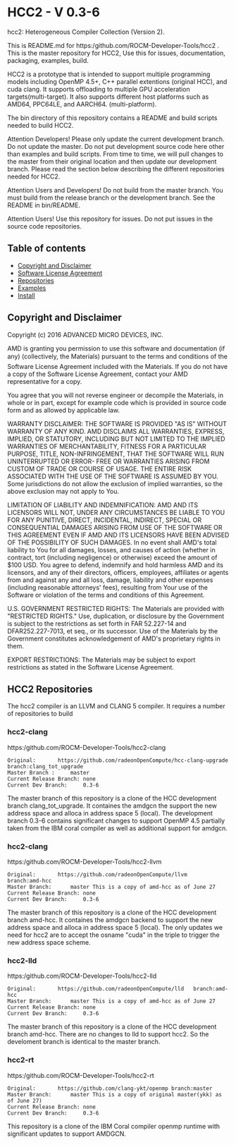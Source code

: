 HCC2 - V 0.3-6 
==============

hcc2:  Heterogeneous Compiler Collection (Version 2). 

This is README.md for https:/github.com/ROCM-Developer-Tools/hcc2 .  This is the master repository for HCC2,  Use this for issues, documentation, packaging, examples, build.  

HCC2 is a prototype that is intended to support multiple programming models including OpenMP 4.5+, C++ parallel extentions (original HCC), and cuda clang.  It supports offloading to multiple GPU acceleration targets(multi-target).  It also supports different host platforms such as AMD64, PPC64LE, and AARCH64. (multi-platform). 

The bin directory of this 
repository contains a README and build scripts needed to build HCC2.

Attention Developers!   Please only update the current development branch.  Do not update the master.  Do not put development source code here other than examples and build scripts.  From time to time, we will pull changes to the master from their original location and then update our development branch. Please read the section below describing the different repositories needed for HCC2. 

Attention Users and Developers!  Do not build from the master branch.  You must build from the release branch or the development branch.  See the README in bin/README. 

Attention Users!  Use this repository for issues.   Do not put issues in the source code repositories. 

Table of contents
-----------------

- [Copyright and Disclaimer](#Copyright)
- [Software License Agreement](LICENSE)
- [Repositories](#Repositories)
- [Examples](examples)
- [Install](bin/README)

## Copyright and Disclaimer

<A NAME="Copyright">
Copyright (c) 2016 ADVANCED MICRO DEVICES, INC.  

AMD is granting you permission to use this software and documentation (if any) (collectively, the 
Materials) pursuant to the terms and conditions of the Software License Agreement included with the 
Materials.  If you do not have a copy of the Software License Agreement, contact your AMD 
representative for a copy.

You agree that you will not reverse engineer or decompile the Materials, in whole or in part, except for 
example code which is provided in source code form and as allowed by applicable law.

WARRANTY DISCLAIMER: THE SOFTWARE IS PROVIDED "AS IS" WITHOUT WARRANTY OF ANY 
KIND.  AMD DISCLAIMS ALL WARRANTIES, EXPRESS, IMPLIED, OR STATUTORY, INCLUDING BUT NOT 
LIMITED TO THE IMPLIED WARRANTIES OF MERCHANTABILITY, FITNESS FOR A PARTICULAR 
PURPOSE, TITLE, NON-INFRINGEMENT, THAT THE SOFTWARE WILL RUN UNINTERRUPTED OR ERROR-
FREE OR WARRANTIES ARISING FROM CUSTOM OF TRADE OR COURSE OF USAGE.  THE ENTIRE RISK 
ASSOCIATED WITH THE USE OF THE SOFTWARE IS ASSUMED BY YOU.  Some jurisdictions do not 
allow the exclusion of implied warranties, so the above exclusion may not apply to You. 

LIMITATION OF LIABILITY AND INDEMNIFICATION:  AMD AND ITS LICENSORS WILL NOT, 
UNDER ANY CIRCUMSTANCES BE LIABLE TO YOU FOR ANY PUNITIVE, DIRECT, INCIDENTAL, 
INDIRECT, SPECIAL OR CONSEQUENTIAL DAMAGES ARISING FROM USE OF THE SOFTWARE OR THIS 
AGREEMENT EVEN IF AMD AND ITS LICENSORS HAVE BEEN ADVISED OF THE POSSIBILITY OF SUCH 
DAMAGES.  In no event shall AMD's total liability to You for all damages, losses, and 
causes of action (whether in contract, tort (including negligence) or otherwise) 
exceed the amount of $100 USD.  You agree to defend, indemnify and hold harmless 
AMD and its licensors, and any of their directors, officers, employees, affiliates or 
agents from and against any and all loss, damage, liability and other expenses 
(including reasonable attorneys' fees), resulting from Your use of the Software or 
violation of the terms and conditions of this Agreement.  

U.S. GOVERNMENT RESTRICTED RIGHTS: The Materials are provided with "RESTRICTED RIGHTS." 
Use, duplication, or disclosure by the Government is subject to the restrictions as set 
forth in FAR 52.227-14 and DFAR252.227-7013, et seq., or its successor.  Use of the 
Materials by the Government constitutes acknowledgement of AMD's proprietary rights in them.

EXPORT RESTRICTIONS: The Materials may be subject to export restrictions as stated in the 
Software License Agreement.

## HCC2 Repositories

<A NAME="Repositories">
The hcc2 compiler is an LLVM and CLANG 5 compiler.  It requires a number of repositories to build

### hcc2-clang
https:/github.com/ROCM-Developer-Tools/hcc2-clang
```
Original: 		https://github.com/radeonOpenCompute/hcc-clang-upgrade  branch:clang_tot_upgrade
Master Branch :  	master
Current Release Branch: none
Current Dev Branch:  	0.3-6
```
The master branch of this repository is a clone of the HCC development branch clang_tot_upgrade.  It containes the amdgcn the support the new address space and alloca in address space 5 (local). 
The development branch 0.3-6 contains significant changes to support OpenMP 4.5 partially taken from the IBM coral compiler as well as additional support for amdgcn. 


### hcc2-clang
https:/github.com/ROCM-Developer-Tools/hcc2-llvm
```
Original: 		https://github.com/radeonOpenCompute/llvm   branch:amd-hcc
Master Branch:  	master This is a copy of amd-hcc as of June 27
Current Release Branch: none
Current Dev Branch:  	0.3-6
```
The master branch of this repository is a clone of the HCC development branch amd-hcc.  It containes the amdgcn backend to support the new address space and alloca in address space 5 (local).  The only updates we need for hcc2 are to accept the osname "cuda" in the triple to trigger the new address space scheme. 


### hcc2-lld
https:/github.com/ROCM-Developer-Tools/hcc2-lld
```
Original: 		https://github.com/radeonOpenCompute/lld   branch:amd-hcc
Master Branch:  	master This is a copy of amd-hcc as of June 27
Current Release Branch: none
Current Dev Branch:  	0.3-6
```
The master branch of this repository is a clone of the HCC development branch amd-hcc.   There are no changes to lld to support hcc2.  So the develoment branch is identical to the master branch. 


### hcc2-rt
https:/github.com/ROCM-Developer-Tools/hcc2-rt
```
Original: 		https://github.com/clang-ykt/openmp branch:master
Master Branch:  	master This is a copy of original master(ykk) as of June 27)
Current Release Branch: none
Current Dev Branch:  	0.3-6
```
This repository is a clone of the IBM Coral compiler openmp runtime with significant updates to support AMDGCN. 
